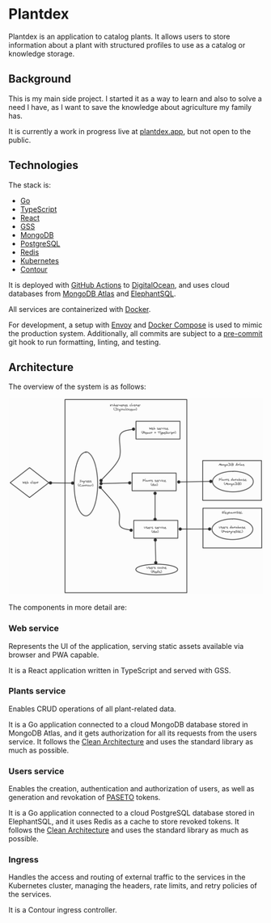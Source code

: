 # Plantdex

Plantdex is an application to catalog plants. It allows users to store information about a plant with structured profiles to use as a catalog or knowledge storage.

## Background

This is my main side project. I started it as a way to learn and also to solve a need I have, as I want to save the knowledge about agriculture my family has.

It is currently a work in progress live at [plantdex.app](https://plantdex.app), but not open to the public.

## Technologies

The stack is:

- [Go](https://golang.org/)
- [TypeScript](https://www.typescriptlang.org/)
- [React](https://reactjs.org/)
- [GSS](https://github.com/lewislbr/gss)
- [MongoDB](https://www.mongodb.com/)
- [PostgreSQL](https://www.postgresql.org/)
- [Redis](https://redis.io/)
- [Kubernetes](https://kubernetes.io/)
- [Contour](https://projectcontour.io/)

It is deployed with [GitHub Actions](https://github.com/features/actions) to [DigitalOcean](https://www.digitalocean.com/), and uses cloud databases from [MongoDB Atlas](https://www.mongodb.com/cloud/atlas) and [ElephantSQL](https://www.elephantsql.com/).

All services are containerized with [Docker](https://www.docker.com/).

For development, a setup with [Envoy](https://www.envoyproxy.io/) and [Docker Compose](https://docs.docker.com/compose/) is used to mimic the production system. Additionally, all commits are subject to a [pre-commit](https://pre-commit.com/) git hook to run formatting, linting, and testing.

## Architecture

The overview of the system is as follows:

![system-diagram](./system-diagram.png)

The components in more detail are:

### Web service

Represents the UI of the application, serving static assets available via browser and PWA capable.

It is a React application written in TypeScript and served with GSS.

### Plants service

Enables CRUD operations of all plant-related data.

It is a Go application connected to a cloud MongoDB database stored in MongoDB Atlas, and it gets authorization for all its requests from the users service. It follows the [Clean Architecture](https://blog.cleancoder.com/uncle-bob/2012/08/13/the-clean-architecture.html) and uses the standard library as much as possible.

### Users service

Enables the creation, authentication and authorization of users, as well as generation and revokation of [PASETO](https://paseto.io/) tokens.

It is a Go application connected to a cloud PostgreSQL database stored in ElephantSQL, and it uses Redis as a cache to store revoked tokens. It follows the [Clean Architecture](https://blog.cleancoder.com/uncle-bob/2012/08/13/the-clean-architecture.html) and uses the standard library as much as possible.

### Ingress

Handles the access and routing of external traffic to the services in the Kubernetes cluster, managing the headers, rate limits, and retry policies of the services.

It is a Contour ingress controller.
